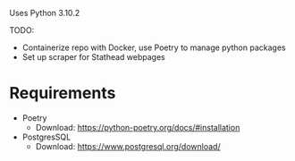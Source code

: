 Uses Python 3.10.2

TODO:
- Containerize repo with Docker, use Poetry to manage python packages
- Set up scraper for Stathead webpages


# Requirements
- Poetry
    - Download: https://python-poetry.org/docs/#installation
- PostgresSQL
    - Download: https://www.postgresql.org/download/



